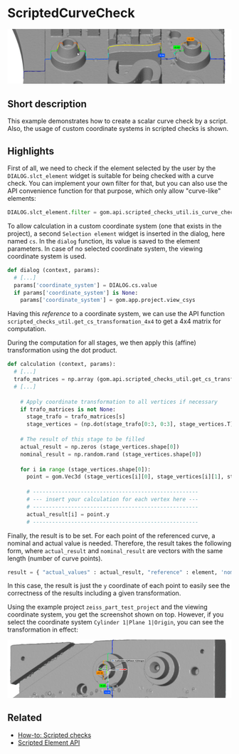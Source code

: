 # ScriptedCurveCheck

![Scripted curve check](scripted_curve_check.jpg)

## Short description

This example demonstrates how to create a scalar curve check by a script. Also, the usage of custom coordinate systems in scripted checks is shown.

## Highlights

First of all, we need to check if the element selected by the user by the `DIALOG.slct_element` widget is suitable for being checked with a curve check. You can implement your own filter for that, but you can also use the API convenience function for that purpose, which only allow "curve-like" elements:

```python
DIALOG.slct_element.filter = gom.api.scripted_checks_util.is_curve_checkable
```

To allow calculation in a custom coordinate system (one that exists in the project), a second `Selection element` widget is inserted in the dialog, here named `cs`. In the `dialog` function, its value is saved to the element parameters. In case of no selected coordinate system, the viewing coordinate system is used.

```python
def dialog (context, params):
  # [...]
  params['coordinate_system'] = DIALOG.cs.value
  if params['coordinate_system'] is None:
    params['coordinate_system'] = gom.app.project.view_csys
```

Having this *reference* to a coordinate system, we can use the API function `scripted_checks_util.get_cs_transformation_4x4` to get a 4x4 matrix for computation. 

During the computation for all stages, we then apply this (affine) transformation using the dot product.

```python
def calculation (context, params):
  # [...]
  trafo_matrices = np.array (gom.api.scripted_checks_util.get_cs_transformation_4x4 (params["coordinate_system"]))
  # [...]
  
    # Apply coordinate transformation to all vertices if necessary
    if trafo_matrices is not None:
      stage_trafo = trafo_matrices[s]
      stage_vertices = (np.dot(stage_trafo[0:3, 0:3], stage_vertices.T) + stage_trafo[:3,3:]).T
      
    # The result of this stage to be filled
    actual_result = np.zeros (stage_vertices.shape[0])
    nominal_result = np.random.rand (stage_vertices.shape[0])
    
    for i in range (stage_vertices.shape[0]):
      point = gom.Vec3d (stage_vertices[i][0], stage_vertices[i][1], stage_vertices[i][2])

      # ----------------------------------------------------
      # --- insert your calculation for each vertex here --- 
      # ----------------------------------------------------
      actual_result[i] = point.y
      # ----------------------------------------------------
```

Finally, the result is to be set. For each point of the referenced curve, a nominal and actual value is needed. Therefore, the result takes the following form, where `actual_result` and `nominal_result` are vectors with the same length (number of curve points).

```python
result = { "actual_values" : actual_result, "reference" : element, 'nominal_values': nominal_result }
```

In this case, the result is just the `y` coordinate of each point to easily see the correctness of the results including a given transformation.

Using the example project `zeiss_part_test_project` and the viewing coordinate system, you get the screenshot shown on top. However, if you select the coordinate system `Cylinder 1|Plane 1|Origin`, you can see the transformation in effect:

![](scripted_curve_check_cs.jpg)


## Related

* [How-to: Scripted checks](https://zeiss.github.io/zeiss-inspect-app-api/2025/howtos/scripted_elements/scripted_checks.html)
* [Scripted Element API](https://zeiss.github.io/zeiss-inspect-app-api/2025/python_api/scripted_elements_api.html)
